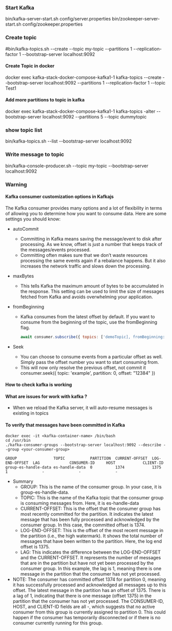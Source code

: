 ### Start Kafka 
bin/kafka-server-start.sh config/server.properties
bin/zookeeper-server-start.sh config/zookeeper.properties

### Create topic
#bin/kafka-topics.sh --create --topic my-topic --partitions 1 --replication-factor 1 --bootstrap-server localhost:9092

#### Create Topic in docker
docker exec kafka-stack-docker-compose-kafka1-1 kafka-topics --create --bootstrap-server localhost:9092 --partitions 1 --replication-factor 1 --topic Test1

#### Add more partitions to topic in kafka
docker exec kafka-stack-docker-compose-kafka1-1 kafka-topics -alter --bootstrap-server localhost:9092 --partitions 5 --topic dummytopic 

### show topic list
bin/kafka-topics.sh --list --bootstrap-server localhost:9092

### Write message to topic 
bin/kafka-console-producer.sh --topic my-topic --bootstrap-server localhost:9092

### Warning
#### Kafka consumer customization options in Kafkajs
The Kafka consumer provides many options and a lot of flexibility in terms of allowing you to determine how you want to consume data. Here are some settings you should know:

- autoCommit
    - Committing in Kafka means saving the message/event to disk after processing. As we know, offset is just a number that keeps track of the messages/events processed.
    - Committing often makes sure that we don’t waste resources processing the same events again if a rebalance happens. But it also increases the network traffic and slows down the processing.

- maxBytes 
  - This tells Kafka the maximum amount of bytes to be accumulated in the response. This setting can be used to limit the size of messages fetched from Kafka and avoids overwhelming your application.

- fromBeginning 
  - Kafka consumes from the latest offset by default. If you want to consume from the beginning of the topic, use the fromBeginning flag.
    ```javascript
    await consumer.subscribe({ topics: ['demoTopic], fromBeginning: true })
    ```
- Seek 
  - You can choose to consume events from a particular offset as well. Simply pass the offset number you want to start consuming from.
  - This will now only resolve the previous offset, not commit it
    consumer.seek({ topic: 'example', partition: 0, offset: "12384" })

#### How  to check kafka is working

#### What are issues for work with kafka ?
- When we reload the Kafka server, it will auto-resume messages is existing in topics

#### To verify that messages have been committed in Kafka
```shell
docker exec -it <kafka-container-name> /bin/bash
cd /usr/bin
./kafka-consumer-groups --bootstrap-server localhost:9092 --describe --group <your-consumer-group>
```
```shell
GROUP                TOPIC           PARTITION  CURRENT-OFFSET  LOG-END-OFFSET  LAG             CONSUMER-ID     HOST            CLIENT-ID
group-es-handle-data es-handle-data  0          1374            1375            1               -               -               -
```
- Summary
  - GROUP: This is the name of the consumer group. In your case, it is group-es-handle-data.
  - TOPIC: This is the name of the Kafka topic that the consumer group is consuming messages from. Here, it is es-handle-data
  - CURRENT-OFFSET: This is the offset that the consumer group has most recently committed for the partition. It indicates the latest message that has been fully processed and acknowledged by the consumer group. In this case, the committed offset is 1374.
  - LOG-END-OFFSET: This is the offset of the most recent message in the partition (i.e., the high watermark). It shows the total number of messages that have been written to the partition. Here, the log end offset is 1375.
  - LAG: This indicates the difference between the LOG-END-OFFSET and the CURRENT-OFFSET. It represents the number of messages that are in the partition but have not yet been processed by the consumer group. In this example, the lag is 1, meaning there is one message in the partition that the consumer has not yet processed.
- NOTE: The consumer has committed offset 1374 for partition 0, meaning it has successfully processed and acknowledged all messages up to this offset.
  The latest message in the partition has an offset of 1375.
  There is a lag of 1, indicating that there is one message (offset 1375) in the partition that the consumer has not yet processed.
  The CONSUMER-ID, HOST, and CLIENT-ID fields are all -, which suggests that no active consumer from this group is currently assigned to partition 0. This could happen if the consumer has temporarily disconnected or if there is no consumer currently running for this group.

